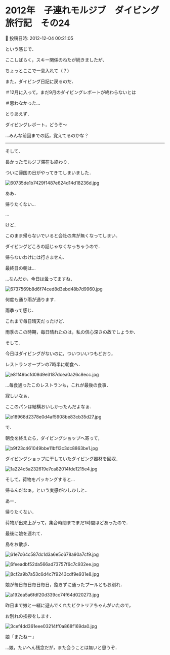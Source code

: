 # 2012年　子連れモルジブ　ダイビング旅行記　その24

📅 投稿日時: 2012-12-04 00:21:05

という感じで．


ここしばらく，スキー関係のねたが続きましたが．





ちょっとここで一息入れて（？）


また，ダイビング日記に戻るのだ．


＃12月に入って，まだ9月のダイビングレポートが終わらないとは


＃思わなかった…





とりあえず．


ダイビングレポート，どうぞ～


…みんな前回までの話，覚えてるのかな？


----





そして．





長かったモルジブ滞在も終わり．


ついに帰国の日がやってきてしまいました．




![60735de1b7429f1487e624d14d18236d.jpg](images/60735de1b7429f1487e624d14d18236d.jpg)




ああ．


帰りたくない…


…


けど．


このまま帰らないでいると会社の席が無くなってしまい．


ダイビングどころの話じゃなくなっちゃうので．


帰らないわけには行きません．





最終日の朝は…


…なんだか，今日は曇ってますね．




![6737569b8d6f74ced8d3ebd48b7d9960.jpg](images/6737569b8d6f74ced8d3ebd48b7d9960.jpg)







何度も通り雨が通ります．


雨季って感じ．


これまで毎日晴天だったけど．


雨季のこの時期，毎日晴れたのは，私の信心深さの故でしょうか．





そして．


今日はダイビングがないのに，ついついいつもどおり，


レストランオープンの7時半に朝食へ．




![e81f49bcfd08d9e3187dcea0a26c8ecc.jpg](images/e81f49bcfd08d9e3187dcea0a26c8ecc.jpg)




…毎食通ったこのレストランも，これが最後の食事．


寂しいなぁ．





ここのパンは結構おいしかったんだよなぁ．




![e18968d2378e0d4af5908be83cb35d27.jpg](images/e18968d2378e0d4af5908be83cb35d27.jpg)







で．


朝食を終えたら，ダイビングショップへ寄って，




![b9f23c461049bbe11bf13c3dc8863be1.jpg](images/b9f23c461049bbe11bf13c3dc8863be1.jpg)




ダイビングショップに干していたダイビング器材を回収．




![1a224c5a232619e7ca82014fde1215e4.jpg](images/1a224c5a232619e7ca82014fde1215e4.jpg)







そして，荷物をパッキングすると…


帰るんだなぁ，という実感がひしひしと．


あー．


帰りたくない．





荷物が出来上がって，集合時間までまだ1時間ほどあったので．


最後に娘を連れて．


島をお散歩．




![61e7c64c587dc1d3a6e5c678a90a7cf9.jpg](images/61e7c64c587dc1d3a6e5c678a90a7cf9.jpg)









![6feeadbf52da566ad73757f6c7c932ee.jpg](images/6feeadbf52da566ad73757f6c7c932ee.jpg)









![8cf2a9b7a53c6d4c7f9243cdf9e931e8.jpg](images/8cf2a9b7a53c6d4c7f9243cdf9e931e8.jpg)







娘が毎日毎日毎日毎日，飽きずに通ったプールともお別れ．




![a192ea5a6fdf20d339cc74f64d020273.jpg](images/a192ea5a6fdf20d339cc74f64d020273.jpg)







昨日まで娘と一緒に遊んでくれたビクトリアちゃんがいたので，


お別れの挨拶をします．




![3cef4dd361eee03214ff0a868f169da0.jpg](images/3cef4dd361eee03214ff0a868f169da0.jpg)




娘「またねー」


…娘，たいへん残念だが，また会うことは無いと思うぞ．
